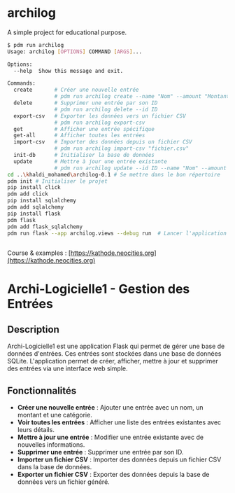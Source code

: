 # archilog

A simple project for educational purpose.

```bash
$ pdm run archilog
Usage: archilog [OPTIONS] COMMAND [ARGS]...

Options:
  --help  Show this message and exit.

Commands:
  create       # Créer une nouvelle entrée
               # pdm run archilog create --name "Nom" --amount "Montant" --category "Catégorie"
  delete       # Supprimer une entrée par son ID
               # pdm run archilog delete --id ID
  export-csv   # Exporter les données vers un fichier CSV
               # pdm run archilog export-csv
  get          # Afficher une entrée spécifique
  get-all      # Afficher toutes les entrées
  import-csv   # Importer des données depuis un fichier CSV
               # pdm run archilog import-csv "fichier.csv"
  init-db      # Initialiser la base de données
  update       # Mettre à jour une entrée existante
               # pdm run archilog update --id ID --name "Nom" --amount "Montant" --category "Catégorie"
cd ..\khaldi_mohamed\archilog-0.1 # Se mettre dans le bon répertoire
pdm init # Initialiser le projet
pip install click 
pdm add click
pip install sqlalchemy 
pdm add sqlalchemy
pip install flask
pdm flask 
pdm add flask_sqlalchemy            
pdm run flask --app archilog.views --debug run  # Lancer l'application Flask en mode debug
  

```  
Course & examples : [https://kathode.neocities.org](https://kathode.neocities.org)

# Archi-Logicielle1 - Gestion des Entrées

## Description
Archi-Logicielle1 est une application Flask qui permet de gérer une base de données d'entrées. Ces entrées sont stockées dans une base de données SQLite. L'application permet de créer, afficher, mettre à jour et supprimer des entrées via une interface web simple.

## Fonctionnalités
- **Créer une nouvelle entrée** : Ajouter une entrée avec un nom, un montant et une catégorie.
- **Voir toutes les entrées** : Afficher une liste des entrées existantes avec leurs détails.
- **Mettre à jour une entrée** : Modifier une entrée existante avec de nouvelles informations.
- **Supprimer une entrée** : Supprimer une entrée par son ID.
- **Importer un fichier CSV** : Importer des données depuis un fichier CSV dans la base de données.
- **Exporter un fichier CSV** : Exporter des données depuis la base de données vers un fichier généré.

